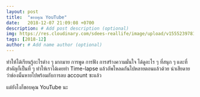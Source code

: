 ```yaml
---
layout: post
title:  "ขอบคุณ YouTube"
date:   2018-12-07 21:09:08 +0700
description: # Add post description (optional)
img: https://res.cloudinary.com/sdees-reallife/image/upload/v1555239781/Screenshot_from_2018-12-09_21-08-01.png # Add image post (optional)
tags: [2018-12]
author: # Add name author (optional)
---
```

ทำให้ได้เรียนรู้อะไรต่าง ๆ มากมาย การพูด การฟัง การสร้างความมั่นใจ ได้ดูอะไร ๆ ที่สนุก ๆ และที่สำคัญก็เป็นที่ ๆ ทำให้เราได้เคยทำ Time-lapse แล้วอัพโหลดกันไปหลายตอนแล้วด้วย น่าเสียดายว่าช่องนั้นหายไปพร้อมกับการลบ account ซะแล้ว

แต่ยังไงก็ขอบคุณ YouTube นะ
